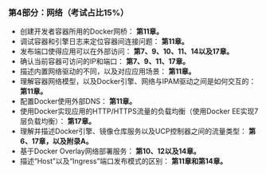 ### 第4部分：网络（考试占比15%）

+ 创建开发者容器所用的Docker网桥： **第11章。**
+ 调试容器和引擎日志来定位容器间连接问题： **第11章。**
+ 发布端口使得应用可以在外部访问： **第7、9、10、11、14以及17章。**
+ 确认当前容器可访问的IP和端口： **第7、9、11、17章。**
+ 描述内置网络驱动的不同，以及对应应用场景： **第11章。**
+ 理解容器网络模型，以及Docker引擎、网络与IPAM驱动之间是如何交互的： **第11章。**
+ 配置Docker使用外部DNS： **第11章。**
+ 使用Docker实现应用的HTTP/HTTPS流量的负载均衡（使用Docker EE实现7层负载均衡）： **第17章。**
+ 理解并描述Docker引擎、镜像仓库服务以及UCP控制器之间的流量类型： **第6、17章，以及附录A。**
+ 基于Docker Overlay网络部署服务： **第10、12以及14章。**
+ 描述“Host”以及“Ingress”端口发布模式的区别： **第11章和第14章。**

